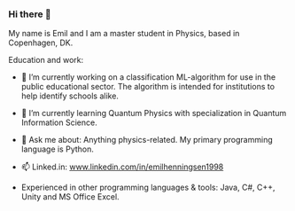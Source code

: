 ### Hi there 👋

My name is Emil and I am a master student in Physics, based in Copenhagen, DK. 

Education and work:
- 🔭 I’m currently working on a classification ML-algorithm for use in the public educational sector. The algorithm is intended for institutions to help identify schools alike. 
- 🌱 I’m currently learning Quantum Physics with specialization in Quantum Information Science.

- 💬 Ask me about: Anything physics-related. My primary programming language is Python. 

- 📫 Linked.in: www.linkedin.com/in/emilhenningsen1998

- Experienced in other programming languages & tools: Java, C#, C++, Unity and MS Office Excel. 
